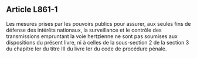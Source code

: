 Article L861-1
----
Les mesures prises par les pouvoirs publics pour assurer, aux seules fins de
défense des intérêts nationaux, la surveillance et le contrôle des transmissions
empruntant la voie hertzienne ne sont pas soumises aux dispositions du présent
livre, ni à celles de la sous-section 2 de la section 3 du chapitre Ier du titre
III du livre Ier du code de procédure pénale.
